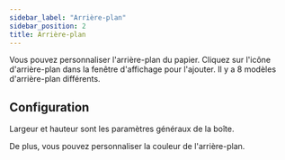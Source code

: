 ```yaml
---
sidebar_label: "Arrière-plan"
sidebar_position: 2
title: Arrière-plan
---
```


Vous pouvez personnaliser l'arrière-plan du papier. Cliquez sur l'icône d'arrière-plan dans la fenêtre d'affichage pour l'ajouter. Il y a 8 modèles d'arrière-plan différents.

## Configuration

Largeur et hauteur sont les paramètres généraux de la boîte.

De plus, vous pouvez personnaliser la couleur de l'arrière-plan.
